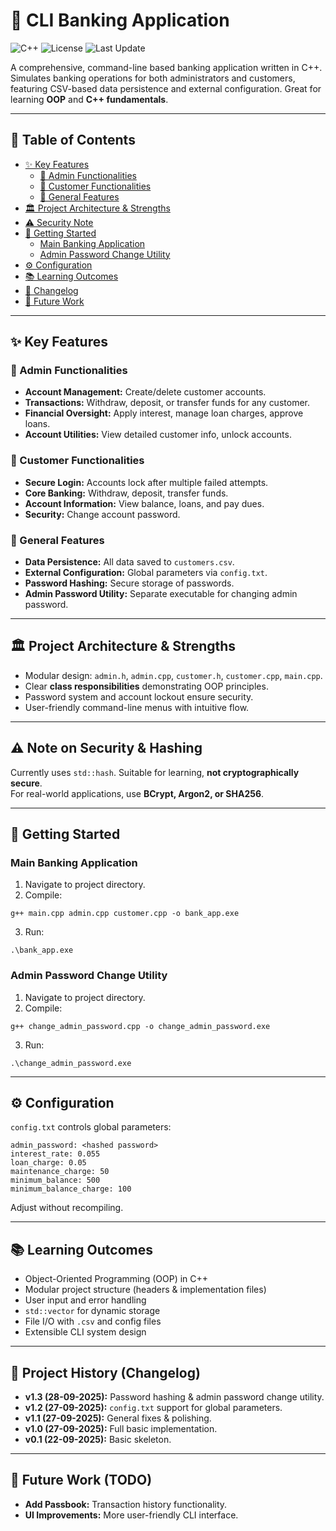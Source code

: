 # 🏦 CLI Banking Application

![C++](https://img.shields.io/badge/Language-C++-blue)
![License](https://img.shields.io/badge/License-MIT-green)
![Last Update](https://img.shields.io/badge/Last%20Update-28--09--2025-orange)

A comprehensive, command-line based banking application written in C++. Simulates banking operations for both administrators and customers, featuring CSV-based data persistence and external configuration. Great for learning **OOP** and **C++ fundamentals**.

---

## 📑 Table of Contents

- [✨ Key Features](#-key-features)  
  - [🤵 Admin Functionalities](#-admin-functionalities)  
  - [👤 Customer Functionalities](#-customer-functionalities)  
  - [🔧 General Features](#-general-features)  
- [🏛️ Project Architecture & Strengths](#️-project-architecture--strengths)  
- [⚠️ Security Note](#️-note-on-security--hashing)  
- [🚀 Getting Started](#-getting-started)  
  - [Main Banking Application](#main-banking-application)  
  - [Admin Password Change Utility](#admin-password-change-utility)  
- [⚙️ Configuration](#-configuration)  
- [📚 Learning Outcomes](#-learning-outcomes)  
- [📜 Changelog](#-project-history-changelog)  
- [🎯 Future Work](#-future-work-todo)  

---

## ✨ Key Features

### 🤵 Admin Functionalities
- **Account Management:** Create/delete customer accounts.  
- **Transactions:** Withdraw, deposit, or transfer funds for any customer.  
- **Financial Oversight:** Apply interest, manage loan charges, approve loans.  
- **Account Utilities:** View detailed customer info, unlock accounts.  

### 👤 Customer Functionalities
- **Secure Login:** Accounts lock after multiple failed attempts.  
- **Core Banking:** Withdraw, deposit, transfer funds.  
- **Account Information:** View balance, loans, and pay dues.  
- **Security:** Change account password.  

### 🔧 General Features
- **Data Persistence:** All data saved to `customers.csv`.  
- **External Configuration:** Global parameters via `config.txt`.  
- **Password Hashing:** Secure storage of passwords.  
- **Admin Password Utility:** Separate executable for changing admin password.  

---

## 🏛️ Project Architecture & Strengths
- Modular design: `admin.h`, `admin.cpp`, `customer.h`, `customer.cpp`, `main.cpp`.  
- Clear **class responsibilities** demonstrating OOP principles.  
- Password system and account lockout ensure security.  
- User-friendly command-line menus with intuitive flow.  

---

## ⚠️ Note on Security & Hashing
Currently uses `std::hash`. Suitable for learning, **not cryptographically secure**.  
For real-world applications, use **BCrypt, Argon2, or SHA256**.

---

## 🚀 Getting Started

### Main Banking Application
1. Navigate to project directory.  
2. Compile:

```
g++ main.cpp admin.cpp customer.cpp -o bank_app.exe
```

3. Run:

```
.\bank_app.exe
```

### Admin Password Change Utility
1. Navigate to project directory.  
2. Compile:

```
g++ change_admin_password.cpp -o change_admin_password.exe
```

3. Run:

```
.\change_admin_password.exe
```

---

## ⚙️ Configuration

`config.txt` controls global parameters:

```text
admin_password: <hashed password>
interest_rate: 0.055
loan_charge: 0.05
maintenance_charge: 50
minimum_balance: 500
minimum_balance_charge: 100
```

Adjust without recompiling.

---

## 📚 Learning Outcomes
- Object-Oriented Programming (OOP) in C++  
- Modular project structure (headers & implementation files)  
- User input and error handling  
- `std::vector` for dynamic storage  
- File I/O with `.csv` and config files  
- Extensible CLI system design  

---

## 📜 Project History (Changelog)
- **v1.3 (28-09-2025):** Password hashing & admin password change utility.  
- **v1.2 (27-09-2025):** `config.txt` support for global parameters.  
- **v1.1 (27-09-2025):** General fixes & polishing.  
- **v1.0 (27-09-2025):** Full basic implementation.  
- **v0.1 (22-09-2025):** Basic skeleton.

---

## 🎯 Future Work (TODO)
- **Add Passbook:** Transaction history functionality.  
- **UI Improvements:** More user-friendly CLI interface.
